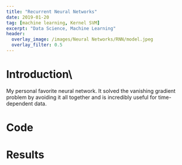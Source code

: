 ```yaml
---
title: "Recurrent Neural Networks"
date: 2019-01-20
tag: [machine learning, Kernel SVM]
excerpt: "Data Science, Machine Learning"
header:
  overlay_image: /images/Neural Networks/RNN/model.jpeg
  overlay_filter: 0.5
---
```

# Introduction\
My personal favorite neural network. It solved the vanishing gradient problem
by avoiding it all together and is incredibly useful for time-dependent data.

# Code
# Results
